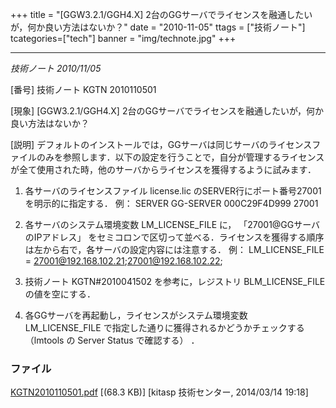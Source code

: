 +++
title = "[GGW3.2.1/GGH4.X] 2台のGGサーバでライセンスを融通したいが，何か良い方法はないか？"
date = "2010-11-05"
ttags = ["技術ノート"]
tcategories=["tech"]
banner = "img/technote.jpg"
+++

-----------------------------------------------------------------------------------

*技術ノート
2010/11/05*


[番号]
技術ノート KGTN 2010110501

[現象]
[GGW3.2.1/GGH4.X]
2台のGGサーバでライセンスを融通したいが，何か良い方法はないか？

[説明]
デフォルトのインストールでは，GGサーバは同じサーバのライセンスファイルのみを参照します．以下の設定を行うことで，自分が管理するライセンスが全て使用された時，他のサーバからライセンスを獲得するように試みます．

1) 各サーバのライセンスファイル license.lic
のSERVER行にポート番号27001を明示的に指定する．
例： SERVER GG-SERVER 000C29F4D999 27001

2) 各サーバのシステム環境変数 LM_LICENSE_FILE に，
「27001@GGサーバのIPアドレス」
をセミコロンで区切って並べる．ライセンスを獲得する順序は左から右で，各サーバの設定内容には注意する．
例： LM_LICENSE_FILE = 27001@192.168.102.21;27001@192.168.102.22;

3) 技術ノート KGTN#2010041502 を参考に，レジストリ BLM_LICENSE_FILE
の値を空にする．

4) 各GGサーバを再起動し，ライセンスがシステム環境変数 LM_LICENSE_FILE
で指定した通りに獲得されるかどうかチェックする （lmtools の Server
Status で確認する） ．


### ファイル





[KGTN2010110501.pdf](http://techreport.kitasp.net/attachments/download/1617/KGTN2010110501.pdf)
 [(68.3 KB)] [kitasp 技術センター, 2014/03/14
19:18]
